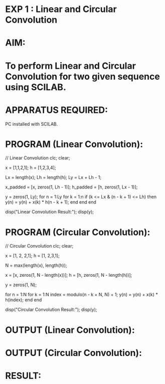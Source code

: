 # EXP 1 : Linear and Circular Convolution

# AIM: 

# To perform Linear and Circular Convolution for two given sequence using SCILAB. 

# APPARATUS REQUIRED: 
PC installed with SCILAB. 

# PROGRAM (Linear Convolution): 

// Linear Convolution
clc;
clear;


x = [1,1,2,1];
h = [1,2,3,4];


Lx = length(x);
Lh = length(h);
Ly = Lx + Lh - 1;


x_padded = [x, zeros(1, Lh - 1)];
h_padded = [h, zeros(1, Lx - 1)];


y = zeros(1, Ly);
for n = 1:Ly
    for k = 1:n
        if (k <= Lx & (n - k + 1) <= Lh) then
            y(n) = y(n) + x(k) * h(n - k + 1);
        end
    end
end

disp("Linear Convolution Result:");
disp(y);


# PROGRAM (Circular Convolution): 

// Circular Convolution
clc;
clear;

x = [1, 2, 2,1];
h = [1, 2,3,1];


N = max(length(x), length(h));


x = [x, zeros(1, N - length(x))];
h = [h, zeros(1, N - length(h))];


y = zeros(1, N);


for n = 1:N
    for k = 1:N
        index = modulo(n - k + N, N) + 1;
        y(n) = y(n) + x(k) * h(index);
    end
end

disp("Circular Convolution Result:");
disp(y);

# OUTPUT (Linear Convolution): 
 


# OUTPUT (Circular Convolution): 


# RESULT: 
